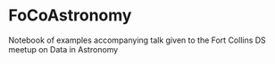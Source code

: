 # FoCoAstronomy
Notebook of examples accompanying talk given to the Fort Collins DS meetup on Data in Astronomy
